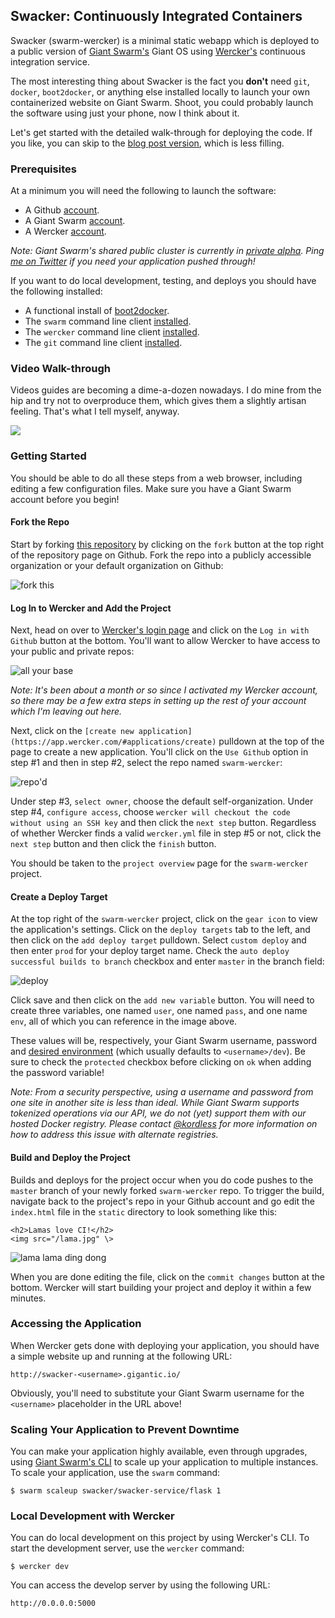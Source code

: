 ## Swacker: Continuously Integrated Containers
Swacker (swarm-wercker) is a minimal static webapp which is deployed to a public version of [Giant Swarm's](https://giantswarm.io) Giant OS using [Wercker's](https://wercker.com) continuous integration service.

The most interesting thing about Swacker is the fact you **don't** need `git`, `docker`, `boot2docker`, or anything else installed locally to launch your own containerized website on Giant Swarm. Shoot, you could probably launch the software using just your phone, now I think about it.

Let's get started with the detailed walk-through for deploying the code. If you like, you can skip to the [blog post version](http://giantswarm.io/code-to-hosted-container-no-docker-required/), which is less filling.

### Prerequisites
At a minimum you will need the following to launch the software:

* A Github [account](https://github.com).
* A Giant Swarm [account](https://giantswarm.io).
* A Wercker [account](https://wercker.com).

*Note: Giant Swarm's shared public cluster is currently in [private alpha](https://giantswarm.io/request-invite/). Ping [me on Twitter](https://twitter.com/kordless) if you need your application pushed through!*

If you want to do local development, testing, and deploys you should have the following installed:

* A functional install of [boot2docker](https://github.com/kordless/boot2docker-ing).
* The `swarm` command line client [installed](http://docs.giantswarm.io/reference/installation/).
* The `wercker` command line client [installed](http://devcenter.wercker.com/docs/using-the-cli/installing.html).
* The `git` command line client [installed](https://git-scm.com/downloads).

### Video Walk-through
Videos guides are becoming a dime-a-dozen nowadays. I do mine from the hip and try not to overproduce them, which gives them a slightly artisan feeling. That's what I tell myself, anyway.

[![](https://raw.githubusercontent.com/giantswarm/swarm-wercker/master/static/video.png)](https://vimeo.com/120735541)

### Getting Started
You should be able to do all these steps from a web browser, including editing a few configuration files. Make sure you have a Giant Swarm account before you begin!

#### Fork the Repo
Start by forking [this repository](https://github.com/giantswarm/swarm-wercker) by clicking on the `fork` button at the top right of the repository page on Github. Fork the repo into a publicly accessible organization or your default organization on Github:

![fork this](https://raw.githubusercontent.com/giantswarm/swarm-wercker/master/static/fork.png)

#### Log In to Wercker and Add the Project
Next, head on over to [Wercker's login page](https://app.wercker.com/sessions/new) and click on the `Log in with Github` button at the bottom. You'll want to allow Wercker to have access to your public and private repos:

![all your base](https://raw.githubusercontent.com/giantswarm/swarm-wercker/master/static/wercker.png)

*Note: It's been about a month or so since I activated my Wercker account, so there may be a few extra steps in setting up the rest of your account which I'm leaving out here.*

Next, click on the `[create new application](https://app.wercker.com/#applications/create)` pulldown at the top of the page to create a new application. You'll click on the `Use Github` option in step #1 and then in step #2, select the repo named `swarm-wercker`:

![repo'd](https://raw.githubusercontent.com/giantswarm/swarm-wercker/master/static/repo.png)

Under step #3, `select owner`, choose the default self-organization. Under step #4, `configure access`, choose `wercker will checkout the code without using an SSH key` and then click the `next step` button. Regardless of whether Wercker finds a valid `wercker.yml` file in step #5 or not, click the `next step` button and then click the `finish` button.

You should be taken to the `project overview` page for the `swarm-wercker` project.

#### Create a Deploy Target
At the top right of the `swarm-wercker` project, click on the `gear icon` to view the application's settings. Click on the `deploy targets` tab to the left, and then click on the `add deploy target` pulldown. Select `custom deploy` and then enter `prod` for your deploy target name. Check the `auto deploy successful builds to branch` checkbox and enter `master` in the branch field:

![deploy](https://raw.githubusercontent.com/giantswarm/swarm-wercker/master/static/deploy.png)

Click save and then click on the `add new variable` button. You will need to create three variables, one named `user`, one named `pass`, and one name `env`, all of which you can reference in the image above.

These values will be, respectively, your Giant Swarm username, password and [desired environment](https://docs.giantswarm.io/reference/cli/env/) (which usually defaults to `<username>/dev`). Be sure to check the `protected` checkbox before clicking on `ok` when adding the password variable!

*Note: From a security perspective, using a username and password from one site in another site is less than ideal. While Giant Swarm supports tokenized operations via our API, we do not (yet) support them with our hosted Docker registry. Please contact [@kordless](https://twitter.com/kordless) for more information on how to address this issue with alternate registries.*

#### Build and Deploy the Project
Builds and deploys for the project occur when you do code pushes to the `master` branch of your newly forked `swarm-wercker` repo. To trigger the build, navigate back to the project's repo in your Github account and go edit the `index.html` file in the `static` directory to look something like this:

```
<h2>Lamas love CI!</h2>
<img src="/lama.jpg" \>
```

![lama lama ding dong](https://raw.githubusercontent.com/giantswarm/swarm-wercker/master/static/update.png)

When you are done editing the file, click on the `commit changes` button at the bottom. Wercker will start building your project and deploy it within a few minutes.

### Accessing the Application
When Wercker gets done with deploying your application, you should have a simple website up and running at the following URL:

```
http://swacker-<username>.gigantic.io/
```

Obviously, you'll need to substitute your Giant Swarm username for the `<username>` placeholder in the URL above!

### Scaling Your Application to Prevent Downtime
You can make your application highly available, even through upgrades, using [Giant Swarm's CLI](https://docs.giantswarm.io/reference/cli/installation/) to scale up your application to multiple instances. To scale your application, use the `swarm` command:

```
$ swarm scaleup swacker/swacker-service/flask 1
```

### Local Development with Wercker
You can do local development on this project by using Wercker's CLI. To start the development server, use the `wercker` command:

```
$ wercker dev
```

You can access the develop server by using the following URL:

```
http://0.0.0.0:5000
```